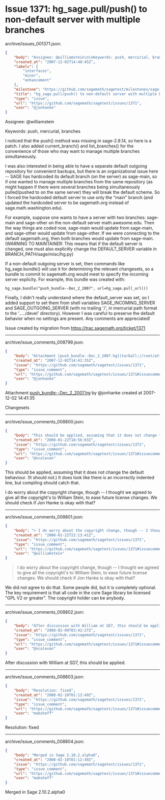 # Issue 1371: hg_sage.pull/push() to non-default server with multiple branches

archive/issues_001371.json:
```json
{
    "body": "Assignee: @williamstein\n\nKeywords: push, mercurial, branches\n\nI noticed that the push() method was missing in sage-2.8.14, so here is a\npatch.  I also added current_branch() and list_branches() for the\nconvenience of those who may want to manage multiple branches\nsimultaneously.\n\nI was also interested in being able to have a separate default outgoing\nrepository for convenient backups, but there is an organizational issue here\n-- SAGE has hardcoded its default branch (on the server) as sage-main, so if\none wanted to manage multiple branches from the same repository (as might\nhappen if there were several branches being simultaneously pulled/pushed to\non the same server) they will break the default scheme.  So I forced the\nhardcoded default server to use only the \"main\" branch (and updated the\nhardcoded server to be sagemath.org instead of sage.math.washington.edu).\n\nFor example, suppose one wants to have a server with two branches: sage-main\nand sage-other on the non-default server math.awesome.edu.  Then the way\nthings are coded now, sage-main would update from sage-main, and\nsage-other would update from sage-other.  If we were connecting to the\ndefault sagemath.org, then both branches would update from sage-main.\n(WARNING TO MAINTAINER: This means that if the default server is changed,\none must also explicitly change the DEFAULT_SERVER variable in\nBRANCH_PATH/sage/misc/hg.py)\n\nIf a non-default outgoing server is set, then commands like hg_sage.bundle() will use it for determining the relevant changesets, so a bundle to commit to sagemath.org would meet to specify the incoming server explicity.  For example, this bundle was created with:\n\n    hg_sage.bundle(\"push_bundle--Dec_2_2007\", url=hg_sage.pull_url())\n\nFinally, I didn't really understand where the default_server was set, so I\nadded support to set them from shell variables SAGE_INCOMING_SERVER and\nSAGE_OUTGOING_SERVER (with no trailing '/', in mercurial path format to the\n'...../devel' directory).  However I was careful to preserve the default\nbehavior when no settings are present.  Any comments are appreciated! \n\n\n\nIssue created by migration from https://trac.sagemath.org/ticket/1371\n\n",
    "created_at": "2007-12-02T14:40:45Z",
    "labels": [
        "interfaces",
        "minor",
        "enhancement"
    ],
    "milestone": "https://github.com/sagemath/sagetest/milestones/sage-2.10.2",
    "title": "hg_sage.pull/push() to non-default server with multiple branches",
    "type": "issue",
    "url": "https://github.com/sagemath/sagetest/issues/1371",
    "user": "@jonhanke"
}
```
Assignee: @williamstein

Keywords: push, mercurial, branches

I noticed that the push() method was missing in sage-2.8.14, so here is a
patch.  I also added current_branch() and list_branches() for the
convenience of those who may want to manage multiple branches
simultaneously.

I was also interested in being able to have a separate default outgoing
repository for convenient backups, but there is an organizational issue here
-- SAGE has hardcoded its default branch (on the server) as sage-main, so if
one wanted to manage multiple branches from the same repository (as might
happen if there were several branches being simultaneously pulled/pushed to
on the same server) they will break the default scheme.  So I forced the
hardcoded default server to use only the "main" branch (and updated the
hardcoded server to be sagemath.org instead of sage.math.washington.edu).

For example, suppose one wants to have a server with two branches: sage-main
and sage-other on the non-default server math.awesome.edu.  Then the way
things are coded now, sage-main would update from sage-main, and
sage-other would update from sage-other.  If we were connecting to the
default sagemath.org, then both branches would update from sage-main.
(WARNING TO MAINTAINER: This means that if the default server is changed,
one must also explicitly change the DEFAULT_SERVER variable in
BRANCH_PATH/sage/misc/hg.py)

If a non-default outgoing server is set, then commands like hg_sage.bundle() will use it for determining the relevant changesets, so a bundle to commit to sagemath.org would meet to specify the incoming server explicity.  For example, this bundle was created with:

    hg_sage.bundle("push_bundle--Dec_2_2007", url=hg_sage.pull_url())

Finally, I didn't really understand where the default_server was set, so I
added support to set them from shell variables SAGE_INCOMING_SERVER and
SAGE_OUTGOING_SERVER (with no trailing '/', in mercurial path format to the
'...../devel' directory).  However I was careful to preserve the default
behavior when no settings are present.  Any comments are appreciated! 



Issue created by migration from https://trac.sagemath.org/ticket/1371





---

archive/issue_comments_008799.json:
```json
{
    "body": "Attachment [push_bundle--Dec_2_2007.hg](tarball://root/attachments/some-uuid/ticket1371/push_bundle--Dec_2_2007.hg) by @jonhanke created at 2007-12-02 14:41:35\n\nChangesets",
    "created_at": "2007-12-02T14:41:35Z",
    "issue": "https://github.com/sagemath/sagetest/issues/1371",
    "type": "issue_comment",
    "url": "https://github.com/sagemath/sagetest/issues/1371#issuecomment-8799",
    "user": "@jonhanke"
}
```

Attachment [push_bundle--Dec_2_2007.hg](tarball://root/attachments/some-uuid/ticket1371/push_bundle--Dec_2_2007.hg) by @jonhanke created at 2007-12-02 14:41:35

Changesets



---

archive/issue_comments_008800.json:
```json
{
    "body": "This should be applied, assuming that it does not change the default behaviour.  (It should not.)  It does look like there is an incorrectly indented line, but compiling should catch that.\n\nI do worry about the copyright change, though -- I thought we agreed to give all the copyright's to William Stein, to ease future license changes.  We should check if Jon Hanke is okay with that?",
    "created_at": "2008-01-22T18:56:03Z",
    "issue": "https://github.com/sagemath/sagetest/issues/1371",
    "type": "issue_comment",
    "url": "https://github.com/sagemath/sagetest/issues/1371#issuecomment-8800",
    "user": "@ncalexan"
}
```

This should be applied, assuming that it does not change the default behaviour.  (It should not.)  It does look like there is an incorrectly indented line, but compiling should catch that.

I do worry about the copyright change, though -- I thought we agreed to give all the copyright's to William Stein, to ease future license changes.  We should check if Jon Hanke is okay with that?



---

archive/issue_comments_008801.json:
```json
{
    "body": "> I do worry about the copyright change, though -- I thought we agreed \n> to give all the copyright's to William Stein, to ease future license \n> changes. We should check if Jon Hanke is okay with that?\n\nWe did not agree to do that.  Some people did, but it is completely\noptional.  The key requirement is that all code in the core Sage library \nbe licensed  \"GPL V2 or greater\". The copyright holder can be anybody.",
    "created_at": "2008-01-22T22:13:41Z",
    "issue": "https://github.com/sagemath/sagetest/issues/1371",
    "type": "issue_comment",
    "url": "https://github.com/sagemath/sagetest/issues/1371#issuecomment-8801",
    "user": "@williamstein"
}
```

> I do worry about the copyright change, though -- I thought we agreed 
> to give all the copyright's to William Stein, to ease future license 
> changes. We should check if Jon Hanke is okay with that?

We did not agree to do that.  Some people did, but it is completely
optional.  The key requirement is that all code in the core Sage library 
be licensed  "GPL V2 or greater". The copyright holder can be anybody.



---

archive/issue_comments_008802.json:
```json
{
    "body": "After discussion with William at SD7, this should be applied.",
    "created_at": "2008-02-09T03:42:27Z",
    "issue": "https://github.com/sagemath/sagetest/issues/1371",
    "type": "issue_comment",
    "url": "https://github.com/sagemath/sagetest/issues/1371#issuecomment-8802",
    "user": "@ncalexan"
}
```

After discussion with William at SD7, this should be applied.



---

archive/issue_comments_008803.json:
```json
{
    "body": "Resolution: fixed",
    "created_at": "2008-02-10T01:12:49Z",
    "issue": "https://github.com/sagemath/sagetest/issues/1371",
    "type": "issue_comment",
    "url": "https://github.com/sagemath/sagetest/issues/1371#issuecomment-8803",
    "user": "mabshoff"
}
```

Resolution: fixed



---

archive/issue_comments_008804.json:
```json
{
    "body": "Merged in Sage 2.10.2.alpha0",
    "created_at": "2008-02-10T01:12:49Z",
    "issue": "https://github.com/sagemath/sagetest/issues/1371",
    "type": "issue_comment",
    "url": "https://github.com/sagemath/sagetest/issues/1371#issuecomment-8804",
    "user": "mabshoff"
}
```

Merged in Sage 2.10.2.alpha0
